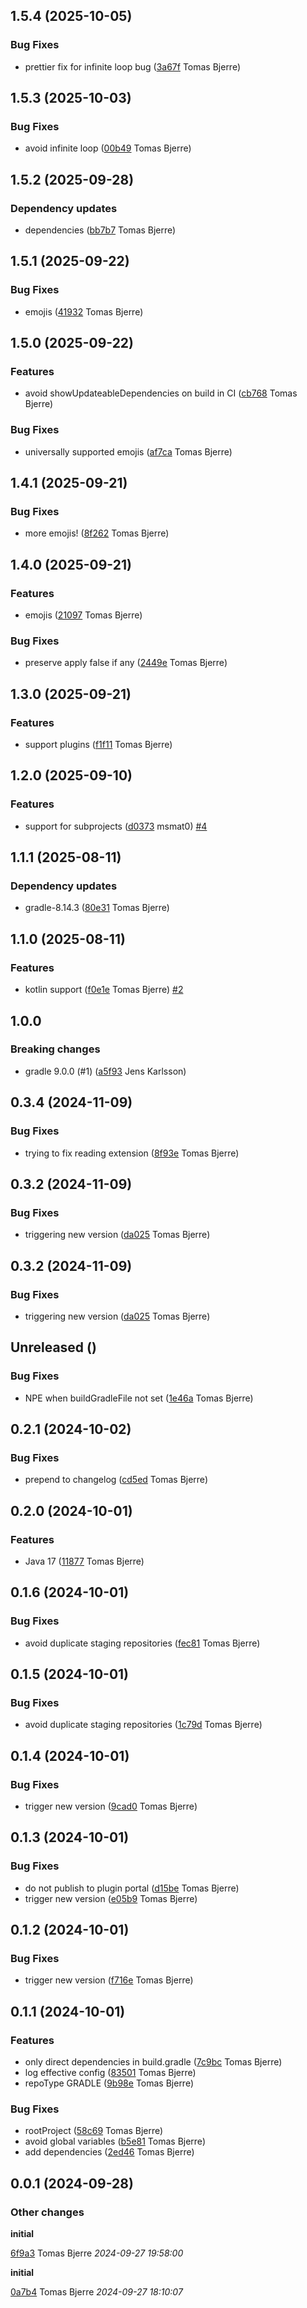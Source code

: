 ## 1.5.4 (2025-10-05)

### Bug Fixes

-  prettier fix for infinite loop bug ([3a67f](https://github.com/tomasbjerre/update-versions-gradle-plugin/commit/3a67fb52468238e) Tomas Bjerre)  

## 1.5.3 (2025-10-03)

### Bug Fixes

-  avoid infinite loop ([00b49](https://github.com/tomasbjerre/updateable-versions-gradle-plugin/commit/00b496e6575546f) Tomas Bjerre)  

## 1.5.2 (2025-09-28)

### Dependency updates

- dependencies ([bb7b7](https://github.com/tomasbjerre/update-versions-gradle-plugin/commit/bb7b71616c16228) Tomas Bjerre)  
## 1.5.1 (2025-09-22)

### Bug Fixes

-  emojis ([41932](https://github.com/tomasbjerre/update-versions-gradle-plugin/commit/419322d4c98d8c8) Tomas Bjerre)  

## 1.5.0 (2025-09-22)

### Features

-  avoid showUpdateableDependencies on build in CI ([cb768](https://github.com/tomasbjerre/update-versions-gradle-plugin/commit/cb768ea0e379b58) Tomas Bjerre)  

### Bug Fixes

-  universally supported emojis ([af7ca](https://github.com/tomasbjerre/update-versions-gradle-plugin/commit/af7caf8a53f7c2a) Tomas Bjerre)  

## 1.4.1 (2025-09-21)

### Bug Fixes

-  more emojis! ([8f262](https://github.com/tomasbjerre/update-versions-gradle-plugin/commit/8f26214aa6b2890) Tomas Bjerre)  

## 1.4.0 (2025-09-21)

### Features

-  emojis ([21097](https://github.com/tomasbjerre/update-versions-gradle-plugin/commit/21097129e26ac81) Tomas Bjerre)  

### Bug Fixes

-  preserve apply false if any ([2449e](https://github.com/tomasbjerre/update-versions-gradle-plugin/commit/2449ea4bd6e359d) Tomas Bjerre)  

## 1.3.0 (2025-09-21)

### Features

-  support plugins ([f1f11](https://github.com/tomasbjerre/update-versions-gradle-plugin/commit/f1f110908bfe867) Tomas Bjerre)  

## 1.2.0 (2025-09-10)

### Features

-  support for subprojects ([d0373](https://github.com/tomasbjerre/updateable-versions-gradle-plugin/commit/d0373b84d7c2378) msmat0)  [#4](https://github.com/tomasbjerre/updateable-versions-gradle-plugin/issues/4)  

## 1.1.1 (2025-08-11)

### Dependency updates

- gradle-8.14.3 ([80e31](https://github.com/tomasbjerre/updateable-versions-gradle-plugin/commit/80e3115f7c40f44) Tomas Bjerre)  
## 1.1.0 (2025-08-11)

### Features

-  kotlin support ([f0e1e](https://github.com/tomasbjerre/updateable-versions-gradle-plugin/commit/f0e1e81f4710164) Tomas Bjerre)  [#2](https://github.com/tomasbjerre/updateable-versions-gradle-plugin/issues/2)  

## 1.0.0

### Breaking changes

-  gradle 9.0.0 (#1) ([a5f93](https://github.com/tomasbjerre/updateable-versions-gradle-plugin/commit/a5f93e9906e8d46) Jens Karlsson)  

## 0.3.4 (2024-11-09)

### Bug Fixes

-  trying to fix reading extension ([8f93e](https://github.com/tomasbjerre/updateable-versions-gradle-plugin/commit/8f93e82e79ab369) Tomas Bjerre)  

## 0.3.2 (2024-11-09)

### Bug Fixes

-  triggering new version ([da025](https://github.com/tomasbjerre/updateable-versions-gradle-plugin/commit/da025f17a8618ed) Tomas Bjerre)  

## 0.3.2 (2024-11-09)

### Bug Fixes

-  triggering new version ([da025](https://github.com/tomasbjerre/updateable-versions-gradle-plugin/commit/da025f17a8618ed) Tomas Bjerre)  

## Unreleased ()

### Bug Fixes

-  NPE when buildGradleFile not set ([1e46a](https://github.com/tomasbjerre/updateable-versions-gradle-plugin/commit/1e46a7c538d62e4) Tomas Bjerre)  

## 0.2.1 (2024-10-02)

### Bug Fixes

-  prepend to changelog ([cd5ed](https://github.com/tomasbjerre/updateable-versions-gradle-plugin/commit/cd5ed2818dd4529) Tomas Bjerre)  


## 0.2.0 (2024-10-01)

### Features

-  Java 17 ([11877](https://github.com/tomasbjerre/updateable-versions-gradle-plugin/commit/11877eb99ee3455) Tomas Bjerre)  

## 0.1.6 (2024-10-01)

### Bug Fixes

-  avoid duplicate staging repositories ([fec81](https://github.com/tomasbjerre/updateable-versions-gradle-plugin/commit/fec81f40a0d7409) Tomas Bjerre)  

## 0.1.5 (2024-10-01)

### Bug Fixes

-  avoid duplicate staging repositories ([1c79d](https://github.com/tomasbjerre/updateable-versions-gradle-plugin/commit/1c79df45c32be18) Tomas Bjerre)  

## 0.1.4 (2024-10-01)

### Bug Fixes

-  trigger new version ([9cad0](https://github.com/tomasbjerre/updateable-versions-gradle-plugin/commit/9cad058841dc4a9) Tomas Bjerre)  

## 0.1.3 (2024-10-01)

### Bug Fixes

-  do not publish to plugin portal ([d15be](https://github.com/tomasbjerre/updateable-versions-gradle-plugin/commit/d15be29d536507a) Tomas Bjerre)  
-  trigger new version ([e05b9](https://github.com/tomasbjerre/updateable-versions-gradle-plugin/commit/e05b9844e1fa6c0) Tomas Bjerre)  

## 0.1.2 (2024-10-01)

### Bug Fixes

-  trigger new version ([f716e](https://github.com/tomasbjerre/updateable-versions-gradle-plugin/commit/f716e9dfb6b552e) Tomas Bjerre)  

## 0.1.1 (2024-10-01)

### Features

-  only direct dependencies in build.gradle ([7c9bc](https://github.com/tomasbjerre/updateable-versions-gradle-plugin/commit/7c9bcad91a63736) Tomas Bjerre)  
-  log effective config ([83501](https://github.com/tomasbjerre/updateable-versions-gradle-plugin/commit/8350187c23df6b5) Tomas Bjerre)  
-  repoType GRADLE ([9b98e](https://github.com/tomasbjerre/updateable-versions-gradle-plugin/commit/9b98e4e09a13165) Tomas Bjerre)  

### Bug Fixes

-  rootProject ([58c69](https://github.com/tomasbjerre/updateable-versions-gradle-plugin/commit/58c69f7a6ca3383) Tomas Bjerre)  
-  avoid global variables ([b5e81](https://github.com/tomasbjerre/updateable-versions-gradle-plugin/commit/b5e813de66ecb6c) Tomas Bjerre)  
-  add dependencies ([2ed46](https://github.com/tomasbjerre/updateable-versions-gradle-plugin/commit/2ed46388ba0b2ea) Tomas Bjerre)  

## 0.0.1 (2024-09-28)

### Other changes

**initial**


[6f9a3](https://github.com/tomasbjerre/updateable-versions-gradle-plugin/commit/6f9a393721f80e6) Tomas Bjerre *2024-09-27 19:58:00*

**initial**


[0a7b4](https://github.com/tomasbjerre/updateable-versions-gradle-plugin/commit/0a7b49333c778a6) Tomas Bjerre *2024-09-27 18:10:07*


